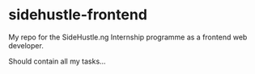 # sidehustle-frontend
My repo for the SideHustle.ng Internship programme as a frontend web developer.

Should contain all my tasks...
